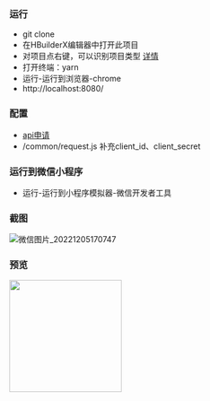 ### 运行

- git clone 
- 在HBuilderX编辑器中打开此项目
- 对项目点右键，可以识别项目类型 [详情](https://ask.dcloud.net.cn/article/35878)
- 打开终端：yarn
- 运行-运行到浏览器-chrome
- http://localhost:8080/ 

### 配置

- [api申请](https://oauth.cnblogs.com/)
- /common/request.js 补充client_id、client_secret

### 运行到微信小程序

- 运行-运行到小程序模拟器-微信开发者工具



### 截图
![微信图片_20221205170747](https://user-images.githubusercontent.com/10276783/205602655-dc1e81fe-3c7e-42bf-a74e-c57957d61309.jpg)


### 预览

<img src="https://tx2.a.yximgs.com/udata/music/music_67e30c9f853644188622826d0ca4d9d80.jpg" width="200">
